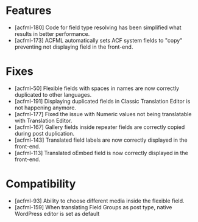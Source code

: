 # Features
* [acfml-180] Code for field type resolving has been simplified what results in better performance.
* [acfml-173] ACFML automatically sets ACF system fields to "copy" preventing not displaying field in the front-end.

# Fixes
* [acfml-50] Flexible fields with spaces in names are now correctly duplicated to other languages.
* [acfml-191] Displaying duplicated fields in Classic Translation Editor is not happening anymore.
* [acfml-177] Fixed the issue with Numeric values not being translatable with Translation Editor.
* [acfml-167] Gallery fields inside repeater fields are correctly copied during post duplication.
* [acfml-143] Translated field labels are now correctly displayed in the front-end.
* [acfml-113] Translated oEmbed field is now correctly displayed in the front-end.

# Compatibility
* [acfml-93] Ability to choose different media inside the flexible field.
* [acfml-159] When translating Field Groups as post type, native WordPress editor is set as default